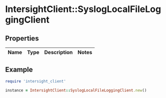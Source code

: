 # IntersightClient::SyslogLocalFileLoggingClient

## Properties

| Name | Type | Description | Notes |
| ---- | ---- | ----------- | ----- |

## Example

```ruby
require 'intersight_client'

instance = IntersightClient::SyslogLocalFileLoggingClient.new()
```

